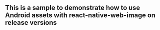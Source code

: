 
## This is a sample to demonstrate how to use Android assets with react-native-web-image on release versions


